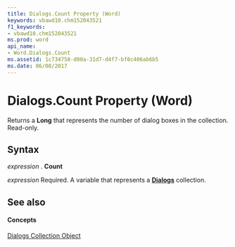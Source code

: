 ```yaml
---
title: Dialogs.Count Property (Word)
keywords: vbawd10.chm152043521
f1_keywords:
- vbawd10.chm152043521
ms.prod: word
api_name:
- Word.Dialogs.Count
ms.assetid: 1c734758-d00a-31d7-d4f7-bf8c406ab6b5
ms.date: 06/08/2017
---
```



# Dialogs.Count Property (Word)

Returns a  **Long** that represents the number of dialog boxes in the collection. Read-only.


## Syntax

 _expression_ . **Count**

 _expression_ Required. A variable that represents a **[Dialogs](Word.dialogs.md)** collection.


## See also


#### Concepts


[Dialogs Collection Object](Word.dialogs.md)

